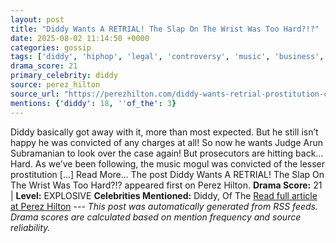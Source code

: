 ```yaml
---
layout: post
title: "Diddy Wants A RETRIAL! The Slap On The Wrist Was Too Hard?!?"
date: 2025-08-02 11:14:50 +0000
categories: gossip
tags: ['diddy', 'hiphop', 'legal', 'controversy', 'music', 'business', 'source-perez_hilton', 'drama-explosive']
drama_score: 21
primary_celebrity: diddy
source: perez_hilton
source_url: "https://perezhilton.com/diddy-wants-retrial-prostitution-conviction-prosecutors-argue-hes-a-danger/"
mentions: {'diddy': 18, ''of_the': 3}
---
```


Diddy basically got away with it, more than most expected. But he still isn’t happy he was convicted of any charges at all! So now he wants Judge Arun Subramanian to look over the case again! But prosecutors are hitting back… Hard. As we’ve been following, the music mogul was convicted of the lesser prostitution [...] Read More... The post Diddy Wants A RETRIAL! The Slap On The Wrist Was Too Hard?!? appeared first on Perez Hilton. **Drama Score:** 21 | **Level:** EXPLOSIVE **Celebrities Mentioned:** Diddy, Of The [Read full article at Perez Hilton](https://perezhilton.com/diddy-wants-retrial-prostitution-conviction-prosecutors-argue-hes-a-danger/) --- *This post was automatically generated from RSS feeds. Drama scores are calculated based on mention frequency and source reliability.*